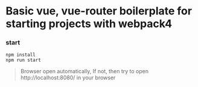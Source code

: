 # Basic vue, vue-router boilerplate for starting projects with webpack4

### start

```
npm install
npm run start
```

> Browser open automatically, If not, then try to open http://localhost:8080/ in your browser



